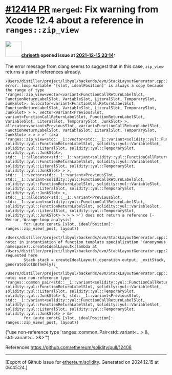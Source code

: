 # [\#12414 PR](https://github.com/ethereum/solidity/pull/12414) `merged`: Fix warning from Xcode 12.4 about a reference in `ranges::zip_view`

#### <img src="https://avatars.githubusercontent.com/u/9073706?v=4" width="50">[chriseth](https://github.com/chriseth) opened issue at [2021-12-15 23:14](https://github.com/ethereum/solidity/pull/12414):

The error message from clang seems to suggest that in this case, `zip_view` returns a pair of references already.
```
/Users/distiller/project/libyul/backends/evm/StackLayoutGenerator.cpp:250:19: error: loop variable '[slot, idealPosition]' is always a copy because the range of type 'ranges::zip_view<vector<variant<FunctionCallReturnLabelSlot, FunctionReturnLabelSlot, VariableSlot, LiteralSlot, TemporarySlot, JunkSlot>, allocator<variant<FunctionCallReturnLabelSlot, FunctionReturnLabelSlot, VariableSlot, LiteralSlot, TemporarySlot, JunkSlot> > >, vector<variant<PreviousSlot, variant<FunctionCallReturnLabelSlot, FunctionReturnLabelSlot, VariableSlot, LiteralSlot, TemporarySlot, JunkSlot> >, allocator<variant<PreviousSlot, variant<FunctionCallReturnLabelSlot, FunctionReturnLabelSlot, VariableSlot, LiteralSlot, TemporarySlot, JunkSlot> > > > >' (aka 'ranges::zip_view<std::__1::vector<std::__1::variant<solidity::yul::FunctionCallReturnLabelSlot, solidity::yul::FunctionReturnLabelSlot, solidity::yul::VariableSlot, solidity::yul::LiteralSlot, solidity::yul::TemporarySlot, solidity::yul::JunkSlot>, std::__1::allocator<std::__1::variant<solidity::yul::FunctionCallReturnLabelSlot, solidity::yul::FunctionReturnLabelSlot, solidity::yul::VariableSlot, solidity::yul::LiteralSlot, solidity::yul::TemporarySlot, solidity::yul::JunkSlot> > >, std::__1::vector<std::__1::variant<PreviousSlot, std::__1::variant<solidity::yul::FunctionCallReturnLabelSlot, solidity::yul::FunctionReturnLabelSlot, solidity::yul::VariableSlot, solidity::yul::LiteralSlot, solidity::yul::TemporarySlot, solidity::yul::JunkSlot> >, std::__1::allocator<std::__1::variant<PreviousSlot, std::__1::variant<solidity::yul::FunctionCallReturnLabelSlot, solidity::yul::FunctionReturnLabelSlot, solidity::yul::VariableSlot, solidity::yul::LiteralSlot, solidity::yul::TemporarySlot, solidity::yul::JunkSlot> > > > >') does not return a reference [-Werror,-Wrange-loop-analysis]
        for (auto const& [slot, idealPosition]: ranges::zip_view(_post, layout))
                         ^
/Users/distiller/project/libyul/backends/evm/StackLayoutGenerator.cpp:281:16: note: in instantiation of function template specialization '(anonymous namespace)::createIdealLayout<(lambda at /Users/distiller/project/libyul/backends/evm/StackLayoutGenerator.cpp:275:30)>' requested here
        Stack stack = createIdealLayout(_operation.output, _exitStack, generateSlotOnTheFly);
                      ^
/Users/distiller/project/libyul/backends/evm/StackLayoutGenerator.cpp:250:7: note: use non-reference type 'ranges::common_pair<std::__1::variant<solidity::yul::FunctionCallReturnLabelSlot, solidity::yul::FunctionReturnLabelSlot, solidity::yul::VariableSlot, solidity::yul::LiteralSlot, solidity::yul::TemporarySlot, solidity::yul::JunkSlot> &, std::__1::variant<PreviousSlot, std::__1::variant<solidity::yul::FunctionCallReturnLabelSlot, solidity::yul::FunctionReturnLabelSlot, solidity::yul::VariableSlot, solidity::yul::LiteralSlot, solidity::yul::TemporarySlot, solidity::yul::JunkSlot> > &>'
        for (auto const& [slot, idealPosition]: ranges::zip_view(_post, layout))

```

("use non-reference type 'ranges::common_Pair<std::variant<...> &, std::variant<...>&>'")

References https://github.com/ethereum/solidity/pull/12408





-------------------------------------------------------------------------------



[Export of Github issue for [ethereum/solidity](https://github.com/ethereum/solidity). Generated on 2024.12.15 at 06:45:24.]
